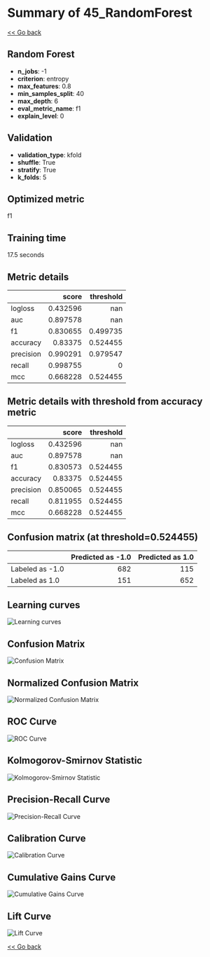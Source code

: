 # Summary of 45_RandomForest

[<< Go back](../README.md)


## Random Forest
- **n_jobs**: -1
- **criterion**: entropy
- **max_features**: 0.8
- **min_samples_split**: 40
- **max_depth**: 6
- **eval_metric_name**: f1
- **explain_level**: 0

## Validation
 - **validation_type**: kfold
 - **shuffle**: True
 - **stratify**: True
 - **k_folds**: 5

## Optimized metric
f1

## Training time

17.5 seconds

## Metric details
|           |    score |   threshold |
|:----------|---------:|------------:|
| logloss   | 0.432596 |  nan        |
| auc       | 0.897578 |  nan        |
| f1        | 0.830655 |    0.499735 |
| accuracy  | 0.83375  |    0.524455 |
| precision | 0.990291 |    0.979547 |
| recall    | 0.998755 |    0        |
| mcc       | 0.668228 |    0.524455 |


## Metric details with threshold from accuracy metric
|           |    score |   threshold |
|:----------|---------:|------------:|
| logloss   | 0.432596 |  nan        |
| auc       | 0.897578 |  nan        |
| f1        | 0.830573 |    0.524455 |
| accuracy  | 0.83375  |    0.524455 |
| precision | 0.850065 |    0.524455 |
| recall    | 0.811955 |    0.524455 |
| mcc       | 0.668228 |    0.524455 |


## Confusion matrix (at threshold=0.524455)
|                 |   Predicted as -1.0 |   Predicted as 1.0 |
|:----------------|--------------------:|-------------------:|
| Labeled as -1.0 |                 682 |                115 |
| Labeled as 1.0  |                 151 |                652 |

## Learning curves
![Learning curves](learning_curves.png)
## Confusion Matrix

![Confusion Matrix](confusion_matrix.png)


## Normalized Confusion Matrix

![Normalized Confusion Matrix](confusion_matrix_normalized.png)


## ROC Curve

![ROC Curve](roc_curve.png)


## Kolmogorov-Smirnov Statistic

![Kolmogorov-Smirnov Statistic](ks_statistic.png)


## Precision-Recall Curve

![Precision-Recall Curve](precision_recall_curve.png)


## Calibration Curve

![Calibration Curve](calibration_curve_curve.png)


## Cumulative Gains Curve

![Cumulative Gains Curve](cumulative_gains_curve.png)


## Lift Curve

![Lift Curve](lift_curve.png)



[<< Go back](../README.md)
